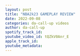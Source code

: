```yaml
---
layout: post
title: "NBA2k23 GAMEPLAY REVIEW"
date: 2022-09-08
categories: da-call-up videos
author: da-call-up
spotify_track_id: 
youtube_video_id: tQZkV0Anr_E
apple_track_id: 
youtube_metadata: 
---
```

